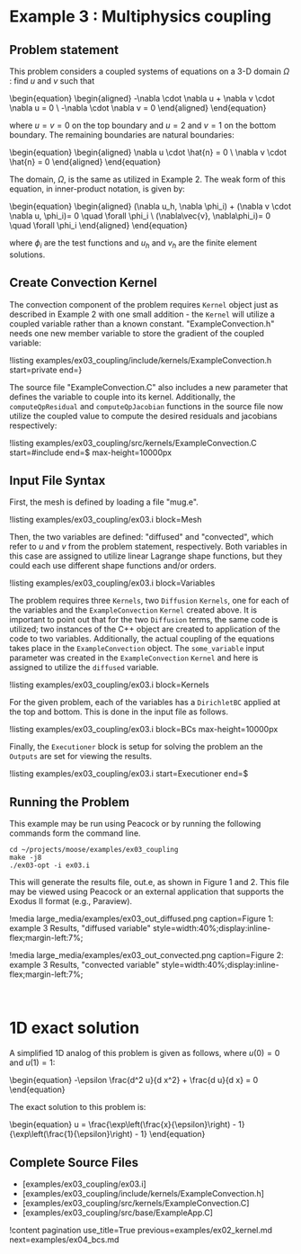 # Example 3 : Multiphysics coupling

## Problem statement

This problem considers a coupled systems of equations on a 3-D domain $\Omega$ : find $u$ and $v$
such that

\begin{equation}
\begin{aligned}
-\nabla \cdot \nabla u + \nabla v \cdot \nabla u = 0 \\
-\nabla \cdot \nabla v = 0
\end{aligned}
\end{equation}

where $u=v=0$ on the top boundary and $u=2$ and $v=1$ on the bottom boundary. The remaining
boundaries are natural boundaries:

\begin{equation}
\begin{aligned}
\nabla u \cdot \hat{n} = 0 \\
\nabla v \cdot \hat{n} = 0
\end{aligned}
\end{equation}

The domain, $\Omega$, is the same as utilized in Example 2.  The weak form of this equation, in
inner-product notation, is given by:

\begin{equation}
\begin{aligned}
(\nabla u_h, \nabla \phi_i) + (\nabla v \cdot \nabla u, \phi_i)= 0 \quad \forall  \phi_i \\
(\nabla\vec{v}, \nabla\phi_i)= 0 \quad \forall  \phi_i
\end{aligned}
\end{equation}

where $\phi_i$ are the test functions and $u_h$ and $v_h$ are the finite element solutions.

## Create Convection Kernel

The convection component of the problem requires `Kernel` object just as described in Example 2
with one small addition - the `Kernel` will utilize a coupled variable rather than a known
constant.  "ExampleConvection.h" needs one new member variable to store the gradient of the
coupled variable:

!listing examples/ex03_coupling/include/kernels/ExampleConvection.h start=private end=}

The source file "ExampleConvection.C" also includes a new parameter that defines the variable to
couple into its kernel. Additionally, the `computeQpResidual` and `computeQpJacobian` functions in
the source file now utilize the coupled value to compute the desired residuals and jacobians
respectively:

!listing examples/ex03_coupling/src/kernels/ExampleConvection.C start=#include end=$ max-height=10000px

## Input File Syntax

First, the mesh is defined by loading a file "mug.e".

!listing examples/ex03_coupling/ex03.i block=Mesh

Then, the two variables are defined: "diffused" and "convected", which refer to $u$ and $v$
from the problem statement, respectively. Both variables in this case are assigned to utilize
linear Lagrange shape functions, but they could each use different shape functions and/or orders.

!listing examples/ex03_coupling/ex03.i block=Variables

The problem requires three `Kernels`, two `Diffusion` `Kernels`, one for each of the variables and
the `ExampleConvection` `Kernel` created above. It is important to point out that for the two
`Diffusion` terms, the same code is utilized; two instances of the C++ object are created to
application of the code to two variables.  Additionally, the actual coupling of the equations
takes place in the `ExampleConvection` object. The `some_variable` input parameter was created in
the `ExampleConvection` `Kernel` and here is assigned to utilize the `diffused` variable.

!listing examples/ex03_coupling/ex03.i block=Kernels

For the given problem, each of the variables has a `DirichletBC` applied at the top and bottom.
This is done in the input file as follows.

!listing examples/ex03_coupling/ex03.i block=BCs max-height=10000px

Finally, the `Executioner` block is setup for solving the problem an the `Outputs` are set for
viewing the results.

!listing examples/ex03_coupling/ex03.i start=Executioner end=$

## Running the Problem

This example may be run using Peacock or by running the following commands form the command line.

```
cd ~/projects/moose/examples/ex03_coupling
make -j8
./ex03-opt -i ex03.i
```

This will generate the results file, out.e, as shown in Figure 1 and 2. This file may be viewed
using Peacock or an external application that supports the Exodus II format (e.g., Paraview).

<div style="width:100%">

!media large_media/examples/ex03_out_diffused.png
       caption=Figure 1: example 3 Results, "diffused variable"
       style=width:40%;display:inline-flex;margin-left:7%;

!media large_media/examples/ex03_out_convected.png
       caption=Figure 2: example 3 Results, "convected variable"
       style=width:40%;display:inline-flex;margin-left:7%;

</div><br>

# 1D exact solution

 A simplified 1D analog of this problem is given as follows, where $u(0)=0$ and $u(1)=1$:

\begin{equation}
-\epsilon \frac{d^2 u}{d x^2} + \frac{d u}{d x} = 0
\end{equation}

The exact solution to this problem is:

\begin{equation}
u = \frac{\exp\left(\frac{x}{\epsilon}\right) - 1}{\exp\left(\frac{1}{\epsilon}\right) - 1}
\end{equation}

## Complete Source Files

- [examples/ex03_coupling/ex03.i]
- [examples/ex03_coupling/include/kernels/ExampleConvection.h]
- [examples/ex03_coupling/src/kernels/ExampleConvection.C]
- [examples/ex03_coupling/src/base/ExampleApp.C]

!content pagination use_title=True
                    previous=examples/ex02_kernel.md
                    next=examples/ex04_bcs.md
